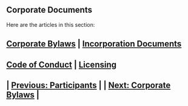 ## Corporate Documents

Here are the articles in this section:

## [Corporate Bylaws](corporatebylaws) | [Incorporation Documents](incorporationdocs)
## [Code of Conduct](codeofconduct) | [Licensing](licensing)
  
## | [Previous: Participants](participants) |  | [Next: Corporate Bylaws](corporatebylaws) |
